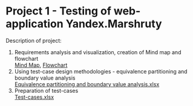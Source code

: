 # Project 1 - Testing of web-application Yandex.Marshruty
Description of project:
1. Requirements analysis and visualization, creation of Mind map and flowchart  
[Mind Map](https://github.com/anastasiiaglebkina/Project-1-Yandex.Marshruty/blob/28f8a59576dc7a6766c245bdcdb5bc94cc368e66/Mind%20map%20(draw.io).jpg),
[Flowchart](https://github.com/anastasiiaglebkina/Project-1-Yandex.Marshruty/blob/28f8a59576dc7a6766c245bdcdb5bc94cc368e66/Flow-chart%20(draw.io).jpg)
2. Using test-case design methodologies - equivalence partitioning and boundary value analysis  
[Equivalence partitioning and boundary value analysis.xlsx](https://github.com/anastasiiaglebkina/Project-1-Yandex.Marshruty/blob/28f8a59576dc7a6766c245bdcdb5bc94cc368e66/Equivalence%20partitioning%20and%20boundary%20value%20analysis.xlsx)
3. Preparation of test-cases  
[Test-cases.xlsx](https://github.com/anastasiiaglebkina/Project-1-Yandex.Marshruty/blob/28f8a59576dc7a6766c245bdcdb5bc94cc368e66/Test-cases.xlsx)
